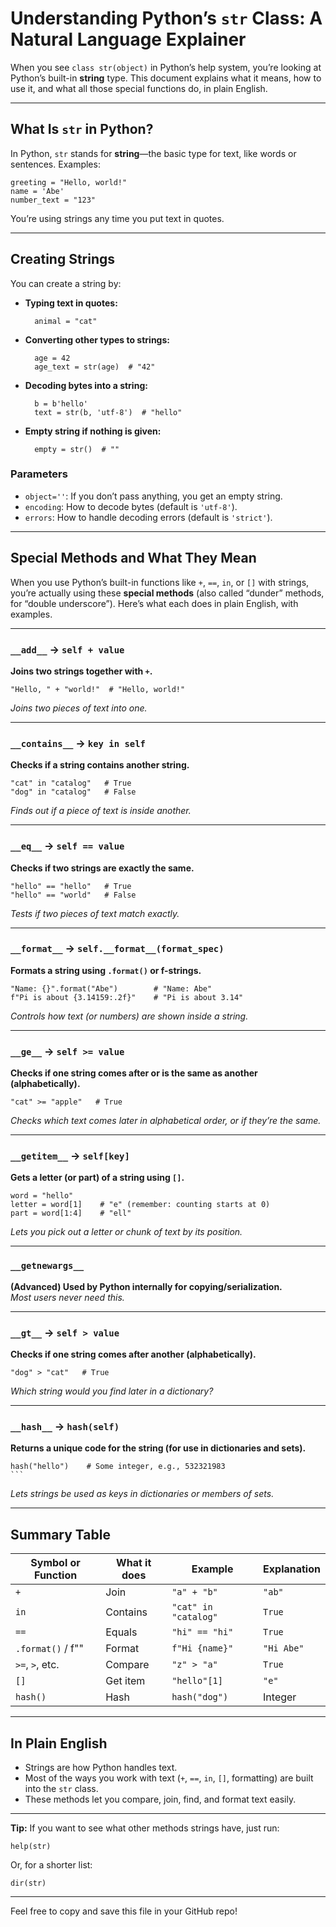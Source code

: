 # Understanding Python’s `str` Class: A Natural Language Explainer

When you see `class str(object)` in Python’s help system, you’re looking at Python’s built-in **string** type. This document explains what it means, how to use it, and what all those special functions do, in plain English.

---

## What Is `str` in Python?

In Python, `str` stands for **string**—the basic type for text, like words or sentences. Examples:

    greeting = "Hello, world!"
    name = 'Abe'
    number_text = "123"

You’re using strings any time you put text in quotes.

---

## Creating Strings

You can create a string by:

- **Typing text in quotes:**

        animal = "cat"

- **Converting other types to strings:**

        age = 42
        age_text = str(age)  # "42"

- **Decoding bytes into a string:**

        b = b'hello'
        text = str(b, 'utf-8')  # "hello"

- **Empty string if nothing is given:**

        empty = str()  # ""

### Parameters

- `object=''`: If you don’t pass anything, you get an empty string.
- `encoding`: How to decode bytes (default is `'utf-8'`).
- `errors`: How to handle decoding errors (default is `'strict'`).

---

## Special Methods and What They Mean

When you use Python’s built-in functions like `+`, `==`, `in`, or `[]` with strings, you’re actually using these **special methods** (also called “dunder” methods, for “double underscore”). Here’s what each does in plain English, with examples.

---

### `__add__` → `self + value`

**Joins two strings together with `+`.**

    "Hello, " + "world!"  # "Hello, world!"
    
*Joins two pieces of text into one.*

---

### `__contains__` → `key in self`

**Checks if a string contains another string.**

    "cat" in "catalog"   # True
    "dog" in "catalog"   # False

*Finds out if a piece of text is inside another.*

---

### `__eq__` → `self == value`

**Checks if two strings are exactly the same.**

    "hello" == "hello"   # True
    "hello" == "world"   # False
    
*Tests if two pieces of text match exactly.*

---

### `__format__` → `self.__format__(format_spec)`

**Formats a string using `.format()` or f-strings.**

    "Name: {}".format("Abe")        # "Name: Abe"
    f"Pi is about {3.14159:.2f}"    # "Pi is about 3.14"

*Controls how text (or numbers) are shown inside a string.*

---

### `__ge__` → `self >= value`

**Checks if one string comes after or is the same as another (alphabetically).**

    "cat" >= "apple"   # True
    
*Checks which text comes later in alphabetical order, or if they’re the same.*

---

### `__getitem__` → `self[key]`

**Gets a letter (or part) of a string using `[]`.**

    word = "hello"
    letter = word[1]    # "e" (remember: counting starts at 0)
    part = word[1:4]    # "ell"
    
*Lets you pick out a letter or chunk of text by its position.*

---

### `__getnewargs__`

**(Advanced) Used by Python internally for copying/serialization.**  
*Most users never need this.*

---

### `__gt__` → `self > value`

**Checks if one string comes after another (alphabetically).**

    "dog" > "cat"   # True
    
*Which string would you find later in a dictionary?*

---

### `__hash__` → `hash(self)`

**Returns a unique code for the string (for use in dictionaries and sets).**

    hash("hello")    # Some integer, e.g., 532321983
    ```
*Lets strings be used as keys in dictionaries or members of sets.*

---

## Summary Table

| Symbol or Function | What it does | Example | Explanation |
|--------------------|--------------|---------|-------------|
| `+`                | Join         | `"a" + "b"` | `"ab"` |
| `in`               | Contains     | `"cat" in "catalog"` | `True` |
| `==`               | Equals       | `"hi" == "hi"` | `True` |
| `.format()` / f""  | Format       | `f"Hi {name}"` | `"Hi Abe"` |
| `>=`, `>`, etc.    | Compare      | `"z" > "a"` | `True` |
| `[]`               | Get item     | `"hello"[1]` | `"e"` |
| `hash()`           | Hash         | `hash("dog")` | Integer |

---

## In Plain English

- Strings are how Python handles text.
- Most of the ways you work with text (`+`, `==`, `in`, `[]`, formatting) are built into the `str` class.
- These methods let you compare, join, find, and format text easily.

---

**Tip:** If you want to see what other methods strings have, just run:

    help(str)

Or, for a shorter list:

    dir(str)

---

Feel free to copy and save this file in your GitHub repo!
